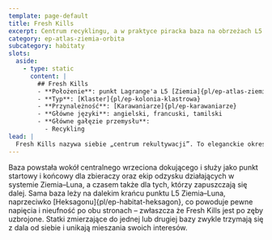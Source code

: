 ```yaml
---
template: page-default
title: Fresh Kills
excerpt: Centrum recyklingu, a w praktyce piracka baza na obrzeżach L5 Ziemia-Luna.
category: ep-atlas-ziemia-orbita
subcategory: habitaty
slots:
  aside:
    - type: static
      content: |
        ## Fresh Kills
        - **Położenie**: punkt Lagrange'a L5 [Ziemia]{pl/ep-atlas-ziemia-orbita}-[Luna]{pl/ep-atlas-luna}
        - **Typ**: [Klaster]{pl/ep-kolonia-klastrowa}
        - **Przynależność**: [Karawaniarze]{pl/ep-karawaniarze}
        - **Główne języki**: angielski, francuski, tamilski
        - **Główne gałęzie przemysłu**: 
          - Recykling
lead: |
  Fresh Kills nazywa siebie „centrum rekultywacji”. To eleganckie określenie na bazę złomiarzy, co z kolei jest eufemizmem dla „twierdzy [piratów](#)”. I to wcale niemałej – co najmniej kilka tysięcy transludzi faktycznie nazywa to siedlisko występku swoim domem. 
---
```

Baza powstała wokół centralnego wrzeciona dokującego i służy jako punkt startowy i końcowy dla zbieraczy oraz ekip odzysku działających w systemie Ziemia–Luna, a czasem także dla tych, którzy zapuszczają się dalej. Sama baza leży na dalekim krańcu punktu L5 Ziemia–Luna, naprzeciwko [Heksagonu]{pl/ep-habitat-heksagon}, co powoduje pewne napięcia i nieufność po obu stronach – zwłaszcza że Fresh Kills jest po zęby uzbrojone. Statki zmierzające do jednej lub drugiej bazy zwykle trzymają się z dala od siebie i unikają mieszania swoich interesów.
